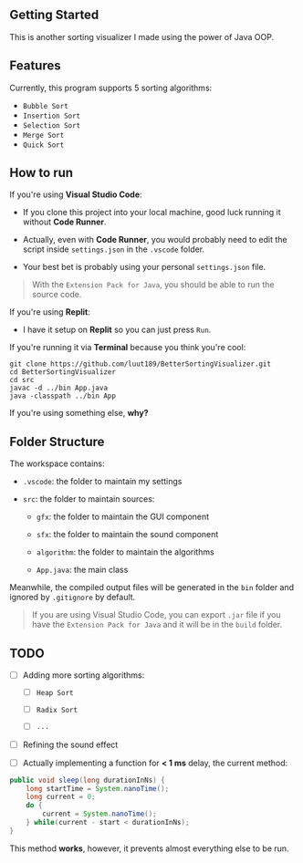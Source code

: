 ## Getting Started

This is another sorting visualizer I made using the power of Java OOP.

## Features

Currently, this program supports 5 sorting algorithms:

- `Bubble Sort`
- `Insertion Sort`
- `Selection Sort`
- `Merge Sort`
- `Quick Sort`

## How to run

If you're using **Visual Studio Code**:

- If you clone this project into your local machine, good luck running it without **Code Runner**.

- Actually, even with **Code Runner**, you would probably need to edit the script inside `settings.json` in the `.vscode` folder.

- Your best bet is probably using your personal `settings.json` file.

> With the `Extension Pack for Java`, you should be able to run the source code.

If you're using **Replit**:

- I have it setup on **Replit** so you can just press `Run`.

If you're running it via **Terminal** because you think you're cool:

```
git clone https://github.com/luut189/BetterSortingVisualizer.git
cd BetterSortingVisualizer
cd src
javac -d ../bin App.java
java -classpath ../bin App
```

If you're using something else, **why?**

## Folder Structure

The workspace contains:

- `.vscode`: the folder to maintain my settings

- `src`: the folder to maintain sources:

    - `gfx`: the folder to maintain the GUI component

    - `sfx`: the folder to maintain the sound component

    - `algorithm`: the folder to maintain the algorithms
    
    - `App.java`: the main class

Meanwhile, the compiled output files will be generated in the `bin` folder and ignored by `.gitignore` by default.

> If you are using Visual Studio Code, you can export `.jar` file if you have the `Extension Pack for Java` and it will be in the `build` folder.

## TODO

-  [ ] Adding more sorting algorithms:

    - [ ] `Heap Sort`

    - [ ] `Radix Sort`

    - [ ] `...`

- [ ] Refining the sound effect

- [ ] Actually implementing a function for **< 1 ms** delay, the current method:

```java
public void sleep(long durationInNs) {
    long startTime = System.nanoTime();
    long current = 0;
    do {
        current = System.nanoTime();
    } while(current - start < durationInNs);
}
```

This method **works**, however, it prevents almost everything else to be run.
